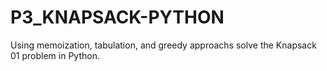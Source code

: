 # P3_KNAPSACK-PYTHON
Using memoization, tabulation, and greedy approachs solve the Knapsack 01 problem in Python.
